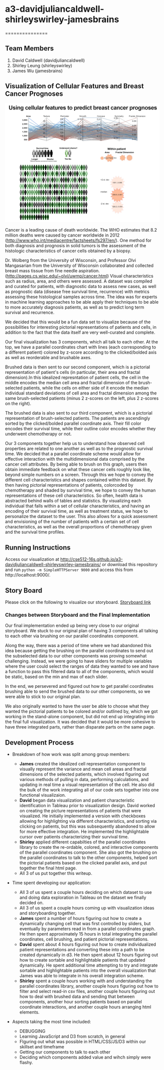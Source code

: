 # a3-davidjuliancaldwell-shirleyswirley-jamesbrains
===============

## Team Members

1. David Caldwell (davidjuliancaldwell)
2. Shirley Leung (shirleyswirley)
3. James Wu (jamesbrains)

## Visualization of Cellular Features and Breast Cancer Prognoses

![Thumbnail](vispreview.jpg)

Cancer is a leading cause of death worldwide. The WHO estimates that 8.2 million deaths were caused by cancer worldwide in 2012 (http://www.who.int/mediacentre/factsheets/fs297/en/).  One method for both diagnosis and prognosis in solid tumors is the assessment of the histologic characteristics of cancer cells obtained by a biopsy.

Dr. Wolberg from the University of Wisconsin, and Professor Olvi Mangasarian from the University of Wisconsin collaborated and collected breast mass tissue from fine needle aspiration. (http://pages.cs.wisc.edu/~olvi/uwmp/cancer.html) Visual characteristics such as radius, area, and others were assessed. A dataset was compiled and curated for patients, with diagnostic data to assess new cases, as well as prognostic data (disease free survival time, recurrence) with metrics assessing these histological samples across time. The idea was for experts in machine learning approaches to be able apply their techniques to be able to more accurately diagnosis patients, as well as to predict long term survival and recurrence.

We decided that this would be a fun data set to visualize because of the possibilities for interesting pictorial representations of patients and cells, in addition to the fact that the data itself are very well-curated and complete. 

Our final visualization has 3 components, which all talk to each other. At the top, we have a parallel coordinates chart with lines (each corresponding to a different patient) colored by z-score according to the clicked/bolded axis as well as reorderable and brushable axes. 

Brushed data is then sent to our second component, which is a pictorial representation of patient's cells (in particular, their area and fractal dimension).In this idealized represntation of patient cells, the cell in the middle encodes the median cell area and fractal dimension of the brush-selected patients, while the cells on either side of it encode the median individual standard deviations of cell area and fractal dimension among the same brush-selected patients (minus 2 z-scores on the left, plus 2 z-scores on the right).     

The brushed data is also sent to our third component, which is a pictorial representation of brush-selected patients. The patients are ascendingly sorted by the clicked/bolded parallel coordinate axis. Their fill color encodes their survival time, while their outline color encodes whether they underwent chemotherapy or not. 

Our 3 components together help us to understand how observed cell properties are related to one another as well as to the prognostic survival time.  We decided that a parallel coordinate scheme would allow for effective interaction with the multidimensional data comprised by the cancer cell attributes. By being able to brush on this graph, users then obtain immediate feedback on what these cancer cells roughly look like, beyond simple numbers on a screen. Through this we hope to convey the different cell characteristics and shapes contained within this dataset. By then having pictorial representations of patients, colorcoded by chemotherapy and shaded by survival time, we hope to convey the human representations of these cell characteristics. So often, health data is abstracted behind walls of tables and statistics. By visualizing each individual that falls within a set of cellular characteristics, and having an encoding of their survival time, as well as treatment status, we hope to personalize the dataset to the user. This also allows for a quick assessment and envisioning of the number of patients with a certain set of cell characteristics, as well as the overall proportions of chemotherapy given and the survival time profiles. 

## Running Instructions

Access our visualization at http://cse512-16s.github.io/a3-davidjuliancaldwell-shirleyswirley-jamesbrains/ or download this repository and run `python -m SimpleHTTPServer 9000` and access this from http://localhost:9000/.

## Story Board

Please click on the following to visualize our storyboard. [Storyboard link](storyboard.pdf?raw=true) 

### Changes between Storyboard and the Final Implementation

Our final implementation ended up being very close to our original storyboard. We stuck to our original plan of having 3 components all talking to each other via brushing on our parallel coordinates component.

Along the way, there was a period of time where we had abandoned this idea because getting the brushing on the parallel coordinates to send out the subselected data to our other components was proving somewhat challenging. Instead, we were going to have sliders for multiple variables where the user could select the ranges of data they wanted to see and have a function to pass this filtered data to all of the components, which would be static, based on the min and max of each slider.   

In the end, we persevered and figured out how to get parallel coordinates brushing able to send the brushed data to our other components, so we were able to stick to our original plan. 

We also originally wanted to have the user be able to choose what they wanted the pictorial patients to be colored and/or outlined by, which we got working in the stand-alone component, but did not end up integrating into the final full visualization. It was decided that it would be more cohesive to have three integrated parts, rather than disparate parts on the same page.    

## Development Process

* Breakdown of how work was split among group members:
  * **James** created the idealized cell representation component to visually represent the variance and mean cell areas and fractal dimensions of the selected patients, which involved figuring out various methods of pulling in data, performing calculations, and updating in real time a visual representation of the cell. He also did the bulk of the work integrating all of our code sets together into one functional visualizaion. 
  * **David** began data visualization and patient characteristic identification in Tableau prior to visualization design. David worked on creating the picture representations of patients that were visualized. He initially implemented a version with checkboxes allowing for highlighting via different characteristics, and sorting via clicking on patients, but this was subsequently abandoned to allow for more effective integration. He implemented the highlightable cursor over patients characterizing their survival time. 
  * **Shirley** applied different capabilties of the parallel coordinates library to create the re-ordable, colored, and interactive components of the parallel coordinates component. She also got the brushing on the parallel coordinates to talk to the other components, helped sort the pictorial patients based on the clicked parallel axis, and put together the final html page. 
  * All 3 of us put together this writeup. 

* Time spent developing our application:
  * All 3 of us spent a couple hours deciding on which dataset to use and doing data exploration in Tableau on the dataset we finally decided on. 
  * All 3 of us spent a couple hours coming up with visualization ideas and storyboarding together.
  * **James** spent a number of hours figuring out how to create a dynamically changing cell that was first controlled by sliders, but eventually by parameters read in from a parallel coordinates graph. He then spent approximately 15 hours in total integrating the parallel coordinates, cell brushing, and patient pictorial representations. 
  * **David** spent about 4 hours figuring out how to create individualized patient representations and converting these into a path to be created dynamically in d3. He then spent about 12 hours figuring out how to create sortable and highlightable patients that updated dynamically. He spent additional time attempting to try and integrate sortable and highlightable patients into the overall visualization that James was able to integrate in his overall integration scheme.  
  * **Shirley** spent a couple hours working with and understanding the parallel coordinates library, another couple hours figuring out how to filter and select read-in csv files, another couple hours figuring out how to deal with brushed data and sending that between components, another hour sorting patients based on parallel coordinate interactions, and another couple hours arranging html elements. 

* Aspects taking the most time included:
  * DEBUGGING
  * Learning JavaScript and D3 from scratch, in general
  * FIguring out what was possible in HTML/CSS/JS/D3 within our skillset and timeframe  
  * Getting our components to talk to each other
  * Deciding which components added value and wihch simply were flashy. 
